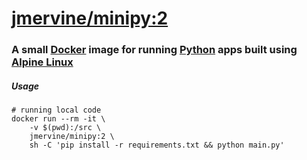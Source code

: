 # [jmervine/minipy:2](https://registry.hub.docker.com/u/jmervine/minipy)

### A small [Docker] image for running [Python](https://www.python.org/) apps built using [Alpine Linux]

##### Usage

```
# running local code
docker run --rm -it \
    -v $(pwd):/src \
    jmervine/minipy:2 \
    sh -C 'pip install -r requirements.txt && python main.py'
```

[Alpine Linux]: https://www.alpinelinux.org/
[Docker]: https://www.docker.com/
